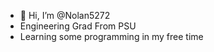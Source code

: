 - 👋 Hi, I’m @Nolan5272
- Engineering Grad From PSU
- Learning some programming in my free time

<!---
Nolan5272/Nolan5272 is a ✨ special ✨ repository because its `README.md` (this file) appears on your GitHub profile.
You can click the Preview link to take a look at your changes.
--->
